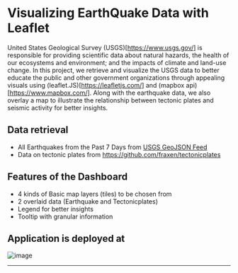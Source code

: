 # Visualizing EarthQuake Data with Leaflet
United States Geological Survey (USGS)[https://www.usgs.gov/]  is responsible for providing scientific data about natural hazards, the health of our ecosystems and environment; and the impacts of climate and land-use change. In this project, we retrieve and visualize the USGS data to better educate the public and other government organizations through appealing visuals using (leaflet.JS)[https://leafletjs.com/] and (mapbox api)[https://www.mapbox.com/]. Along with the earthquake data, we also overlay a map to illustrate the relationship between tectonic plates and seismic activity for better insights.

## Data retrieval

- All Earthquakes from the Past 7 Days from [USGS GeoJSON Feed](http://earthquake.usgs.gov/earthquakes/feed/v1.0/geojson.php)
- Data on tectonic plates from <https://github.com/fraxen/tectonicplates>

## Features of the Dashboard

- 4 kinds of Basic map layers (tiles) to be chosen from
- 2 overlaid data (Earthquake and Tectonicplates)
- Legend for better insights
- Tooltip with granular information

## Application is deployed at
![image](DataVisualization_with_LeafletJS/Images/Colage.png)

- - -

